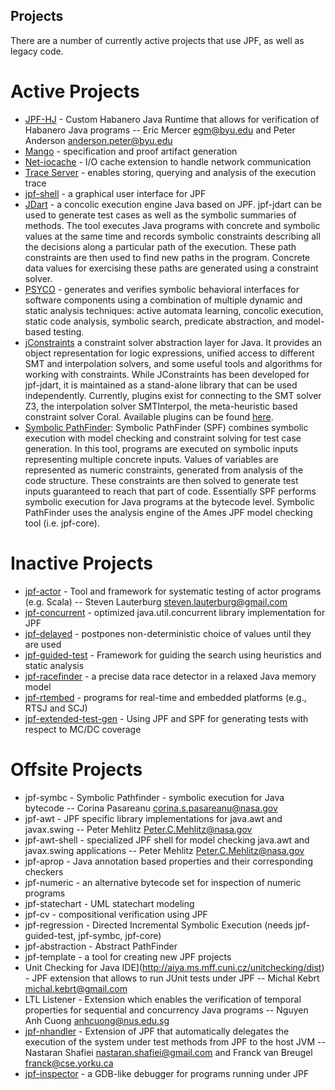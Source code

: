 ## Projects ##
There are a number of currently active projects that use JPF, as well as legacy code.

# Active Projects #
* [JPF-HJ](https://jpf.byu.edu/jpf-hj) - Custom Habanero Java Runtime that allows for verification of Habanero Java programs -- Eric Mercer <egm@byu.edu> and Peter Anderson <anderson.peter@byu.edu>
* [Mango](https://jpf.byu.edu/hg/jpf-mango) - specification and proof artifact generation
* [Net-iocache](https://bitbucket.org/cyrille.artho/net-iocache) - I/O cache extension to handle network communication
* [Trace Server](https://babelfish.arc.nasa.gov/trac/jpf/wiki/projects/jpf-trace-server) - enables storing, querying and analysis of the execution trace
* [jpf-shell](https://jpf.byu.edu/hg/jpf-shell) - a graphical user interface for JPF
* [JDart](https://github.com/psycopaths/jdart/) - a concolic execution engine Java based on JPF. jpf-jdart can be used to generate test cases as well as the symbolic summaries of methods. The tool executes Java programs with concrete and symbolic values at the same time and records symbolic constraints describing all the decisions along a particular path of the execution. These path constraints are then used to find new paths in the program. Concrete data values for exercising these paths are generated using a constraint solver.
* [PSYCO](https://github.com/psycopaths/psyco/) - generates and verifies symbolic behavioral interfaces for software components using a combination of multiple dynamic and static analysis techniques: active automata learning, concolic execution, static code analysis, symbolic search, predicate abstraction, and model-based testing.
* [jConstraints](https://github.com/psycopaths/jconstraints/) a constraint solver abstraction layer for Java. It provides an object representation for logic expressions, unified access to different SMT and interpolation solvers, and some useful tools and algorithms for working with constraints. While JConstraints has been developed for jpf-jdart, it is maintained as a stand-alone library that can be used independently. Currently, plugins exist for connecting to the SMT solver Z3, the interpolation solver SMTInterpol, the meta-heuristic based constraint solver Coral. Available plugins can be found [here](https://github.com/psycopaths/).
* [Symbolic PathFinder](https://github.com/SymbolicPathFinder): Symbolic PathFinder (SPF) combines symbolic execution with model checking and constraint solving for test case generation. In this tool, programs are executed on symbolic inputs representing multiple concrete inputs. Values of variables are represented as numeric constraints, generated from analysis of the code structure. These constraints are then solved to generate test inputs guaranteed to reach that part of code. Essentially SPF performs symbolic execution for Java programs at the bytecode level. Symbolic PathFinder uses the analysis engine of the Ames JPF model checking tool (i.e. jpf-core).

# Inactive Projects #
* [jpf-actor](https://jpf.byu.edu/jpf-actor) - Tool and framework for systematic testing of actor programs (e.g. Scala) -- Steven Lauterburg <steven.lauterburg@gmail.com>
* [jpf-concurrent](https://jpf.byu.edu/jpf-concurrent) - optimized java.util.concurrent library implementation for JPF
* [jpf-delayed](https://jpf.byu.edu/jpf-delayed) - postpones non-deterministic choice of values until they are used
* [jpf-guided-test](https://jpf.byu.edu/jpf-guided-test) - Framework for guiding the search using heuristics and static analysis
* [jpf-racefinder](https://jpf.byu.edu/jpf-racefinder) - a precise data race detector in a relaxed Java memory model
* [jpf-rtembed](https://jpf.byu.edu/rtembed) - programs for real-time and embedded platforms (e.g., RTSJ and SCJ)
* [jpf-extended-test-gen](https://jpf.byu.edu/jpf-extended-test-gen) - Using JPF and SPF for generating tests with respect to MC/DC coverage

# Offsite Projects #
* jpf-symbc - Symbolic Pathfinder - symbolic execution for Java bytecode -- Corina Pasareanu <corina.s.pasareanu@nasa.gov>
* jpf-awt - JPF specific library implementations for java.awt and javax.swing -- Peter Mehlitz <Peter.C.Mehlitz@nasa.gov>
* jpf-awt-shell - specialized JPF shell for model checking java.awt and javax.swing applications -- Peter Mehlitz <Peter.C.Mehlitz@nasa.gov>
* jpf-aprop - Java annotation based properties and their corresponding checkers
* jpf-numeric - an alternative bytecode set for inspection of numeric programs
* jpf-statechart - UML statechart modeling
* jpf-cv - compositional verification using JPF
* jpf-regression - Directed Incremental Symbolic Execution (needs jpf-guided-test, jpf-symbc, jpf-core)
* jpf-abstraction - Abstract PathFinder
* jpf-template - a tool for creating new JPF projects
* Unit Checking for Java IDE](http://aiya.ms.mff.cuni.cz/unitchecking/dist) - JPF extension that allows to run JUnit tests under JPF -- Michal Kebrt <michal.kebrt@gmail.com>
* LTL Listener - Extension which enables the verification of temporal properties for sequential and concurrency Java programs -- Nguyen Anh Cuong <anhcuong@nus.edu.sg>
* [jpf-nhandler](https://bitbucket.org/nastaran/jpf-nhandler) - Extension of JPF that automatically delegates the execution of the system under test methods from JPF to the host JVM -- Nastaran Shafiei <nastaran.shafiei@gmail.com> and Franck van Breugel <franck@cse.yorku.ca>
* [jpf-inspector](https://github.com/d3sformal/jpf-inspector/) - a GDB-like debugger for programs running under JPF


